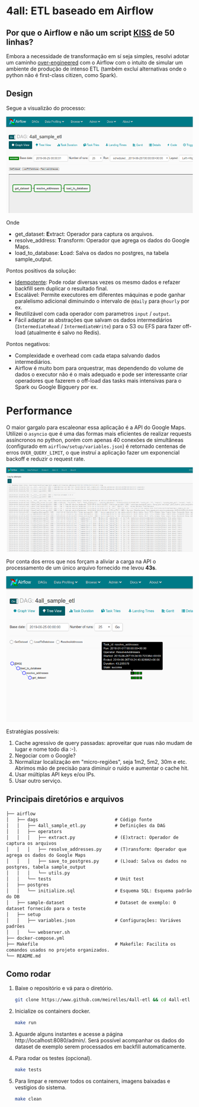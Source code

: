 # 4all: ETL baseado em Airflow


## Por que o Airflow e não um script [KISS](https://en.wikipedia.org/wiki/KISS_principle) de 50 linhas?

Embora a necessidade de transformação em sí seja simples, resolvi adotar um caminho
[over-engineered](https://en.wikipedia.org/wiki/Overengineering) com o Airflow com o intuito de simular 
um ambiente de produção de intenso ETL (também excluí alternativas onde o python não é first-class citizen, como Spark).

## Design

Segue a visualizão do processo:

![DAGS](./screenshots/1.png "DAGS")

Onde

* get_dataset: **E**xtract: Operador para captura os arquivos.
* resolve_address: **T**ransform: Operador que agrega os dados do Google Maps.
* load_to_database: **L**oad: Salva os dados no postgres, na tabela sample_output.

Pontos positivos da solução:

* [Idempotente](https://en.wikipedia.org/wiki/Idempotence): Pode rodar diversas vezes os mesmo dados e refazer backfill sem duplicar o resultado final. 
* Escalável: Permite executores em diferentes máquinas e pode ganhar paralelismo adicional diminuindo o intervalo de `@daily` para `@hourly` por ex.
* Reutilizável com cada operador com parametros `input` / `output`.
* Fácil adaptar as abstrações que salvam os dados intermediários (`IntermediateRead` / `IntermediateWrite`) para o S3 ou EFS para fazer off-load (atualmente é salvo no Redis).

Pontos negativos:

* Complexidade e overhead com cada etapa salvando dados intermediários.
* Airflow é muito bom para orquestrar, mas dependendo do volume de dados o executor não é o mais adequado e pode ser interessante criar operadores que fazerem o off-load das tasks mais intensivas para o Spark ou Google Bigquery por ex.

# Performance

O maior gargalo para escaleonar essa aplicação é a API do Google Maps. Utilizei o ```asyncio``` que é uma das formas mais eficientes de realizar requests assíncronos no python, porém com apenas 40 conexões de simultâneas (configurado em `airflow/setup/variables.json`) é retornado centenas de erros `OVER_QUERY_LIMIT`, o que instruí a aplicação fazer um exponencial backoff e reduzir o request rate.

![Performance 1](./screenshots/3.png "Performance 1")

Por conta dos erros que nos forçam a aliviar a carga na API o processamento de um único arquivo fornecido me levou **43s**.

![Performance 2](./screenshots/2.png "Performance 2")

Estratégias possíveis:

1) Cache agressivo de query passadas: aproveitar que ruas não mudam de lugar e nome todo dia :-).
2) Negociar com o Google?
3) Normalizar localização em "micro-regiões", seja 1m2, 5m2, 30m e etc. Abrimos mão de precisão para diminuir o ruído e aumentar o cache hit.
4) Usar múltiplas API keys e/ou IPs.
5) Usar outro serviço.

## Principais diretórios e arquivos

    ├── airflow
    │   ├── dags                             # Código fonte
    │   │   ├── 4all_sample_etl.py           # Definições da DAG
    │   │   ├── operators
    │   │   │   ├── extract.py               # (E)xtract: Operador de captura os arquivos
    │   │   │   ├── resolve_addresses.py     # (T)ransform: Operador que agrega os dados do Google Maps
    │   │   │   ├── save_to_postgres.py      # (L)oad: Salva os dados no postgres, tabela sample_output
    │   │   │   └── utils.py
    │   │   └── tests                        # Unit test
    │   ├── postgres
    │   │   └── initialize.sql               # Esquema SQL: Esquema padrão do DB
    │   ├── sample-dataset                   # Dataset de exemplo: O dataset fornecido para o teste
    │   ├── setup
    │   │   ├── variables.json               # Configurações: Variáves padrões
    │   │   └── webserver.sh
    ├── docker-compose.yml
    ├── Makefile                             # Makefile: Facilita os comandos usados no projeto organizados.
    └── README.md

## Como rodar

1. Baixe o repositório e vá para o diretório.

    ```bash
    git clone https://www.github.com/meirelles/4all-etl && cd 4all-etl
    ```

2. Inicialize os containers docker.

    ```bash
    make run
    ```

3. Aguarde alguns instantes e acesse a página http://localhost:8080/admin/. Será possível acompanhar os dados do dataset de exemplo serem processados em backfill automaticamente.

4. Para rodar os testes (opcional).

    ```bash
    make tests
    ```

4. Para limpar e remover todos os containers, imagens baixadas e vestígios do sistema.

    ```bash
    make clean
    ```

